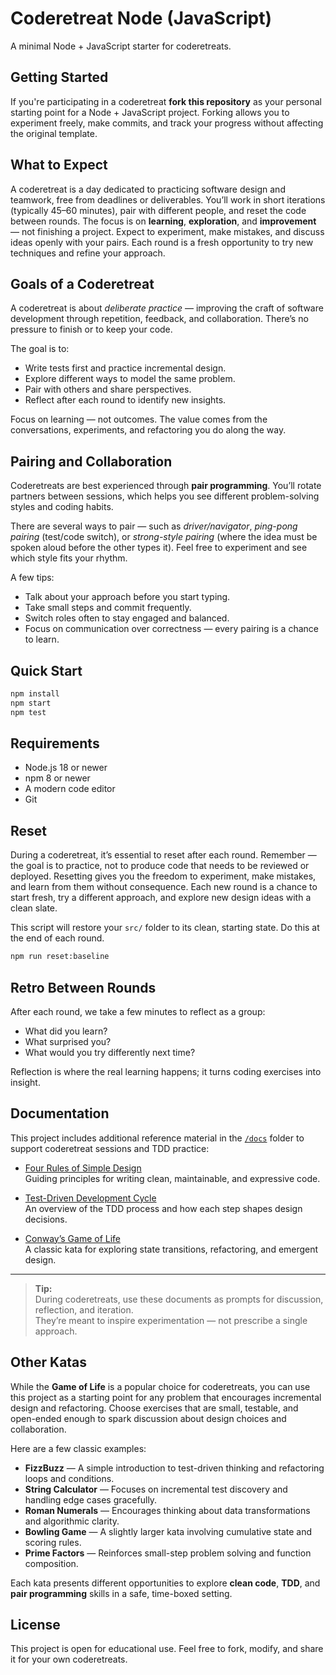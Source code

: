# Coderetreat Node (JavaScript)

A minimal Node + JavaScript starter for coderetreats.

## Getting Started

If you're participating in a coderetreat **fork this repository** as your personal starting point for a Node + JavaScript project. Forking allows you to experiment freely, make commits, and track your progress without affecting the original template.

## What to Expect

A coderetreat is a day dedicated to practicing software design and teamwork, free from deadlines or deliverables. You’ll work in short iterations (typically 45–60 minutes), pair with different people, and reset the code between rounds. The focus is on **learning**, **exploration**, and **improvement** — not finishing a project. Expect to experiment, make mistakes, and discuss ideas openly with your pairs. Each round is a fresh opportunity to try new techniques and refine your approach.

## Goals of a Coderetreat

A coderetreat is about *deliberate practice* — improving the craft of software development through repetition, feedback, and collaboration. There’s no pressure to finish or to keep your code.

The goal is to:

- Write tests first and practice incremental design.
- Explore different ways to model the same problem.
- Pair with others and share perspectives.
- Reflect after each round to identify new insights.

Focus on learning — not outcomes. The value comes from the conversations, experiments, and refactoring you do along the way.

## Pairing and Collaboration

Coderetreats are best experienced through **pair programming**. You’ll rotate partners between sessions, which helps you see different problem-solving styles and coding habits.  

There are several ways to pair — such as *driver/navigator*, *ping-pong pairing* (test/code switch), or *strong-style pairing* (where the idea must be spoken aloud before the other types it). Feel free to experiment and see which style fits your rhythm.

A few tips:

- Talk about your approach before you start typing.  
- Take small steps and commit frequently.  
- Switch roles often to stay engaged and balanced.  
- Focus on communication over correctness — every pairing is a chance to learn.

## Quick Start

```bash
npm install
npm start
npm test
```

## Requirements

- Node.js 18 or newer
- npm 8 or newer
- A modern code editor
- Git

## Reset

During a coderetreat, it’s essential to reset after each round. Remember — the goal is to practice, not to produce code that needs to be reviewed or deployed. Resetting gives you the freedom to experiment, make mistakes, and learn from them without consequence. Each new round is a chance to start fresh, try a different approach, and explore new design ideas with a clean slate.

This script will restore your `src/` folder to its clean, starting state. Do this at the end of each round.

```bash
npm run reset:baseline
```

## Retro Between Rounds

After each round, we take a few minutes to reflect as a group:

- What did you learn?
- What surprised you?
- What would you try differently next time?

Reflection is where the real learning happens; it turns coding exercises into insight.

## Documentation

This project includes additional reference material in the [`/docs`](./docs) folder to support coderetreat sessions and TDD practice:

- [Four Rules of Simple Design](./docs/four-rules-of-simple-design.md)  
  Guiding principles for writing clean, maintainable, and expressive code.

- [Test-Driven Development Cycle](./docs/tdd-cycle.md)  
  An overview of the TDD process and how each step shapes design decisions.

- [Conway’s Game of Life](./docs/conways-game-of-life.md)  
  A classic kata for exploring state transitions, refactoring, and emergent design.

---

> **Tip:**  
> During coderetreats, use these documents as prompts for discussion, reflection, and iteration.  
> They’re meant to inspire experimentation — not prescribe a single approach.

## Other Katas

While the **Game of Life** is a popular choice for coderetreats, you can use this project as a starting point for any problem that encourages incremental design and refactoring. Choose exercises that are small, testable, and open-ended enough to spark discussion about design choices and collaboration.

Here are a few classic examples:

- **FizzBuzz** — A simple introduction to test-driven thinking and refactoring loops and conditions.  
- **String Calculator** — Focuses on incremental test discovery and handling edge cases gracefully.  
- **Roman Numerals** — Encourages thinking about data transformations and algorithmic clarity.  
- **Bowling Game** — A slightly larger kata involving cumulative state and scoring rules.  
- **Prime Factors** — Reinforces small-step problem solving and function composition.  

Each kata presents different opportunities to explore **clean code**, **TDD**, and **pair programming** skills in a safe, time-boxed setting.

## License

This project is open for educational use. Feel free to fork, modify, and share it for your own coderetreats.